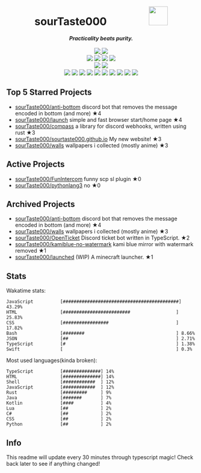 <!-- deno-fmt-ignore-file -->
<h1 align="center">sourTaste000&emsp;&emsp;&emsp;&emsp;<img src="https://avatars.githubusercontent.com/u/47074495" width="50px"></h1>
<div align="center">
  <b><i>Practicality beats purity.</i></b>
  <br />
  <br />
  <a href="https://heartbeat.sourtaste000.dev">
    <img src="https://img.shields.io/badge/dynamic/json?color=e9d3d0&label=Last%20seen&query=last_beat_formatted&suffix=%20ago&url=https%3A%2F%2Fheartbeat.sourtaste000.dev%2Fapi%2Fstats" />
  </a>
  <img src="https://img.shields.io/badge/Discord-sourTaste000%232391-f4d3d5?labelColor=4c566a&logo=Discord" />
  <br />
  <img src="https://img.shields.io/badge/-Vim-%23ffcee0?logo=Vim&labelColor=4c566a" />
  <img src="https://img.shields.io/badge/-CLion-%23ffc9e5?logo=CLion&labelColor=4c566a" />
  <img src="https://img.shields.io/badge/-IntellJ IDEA-%23ffbeef?logo=IntelliJIDEA&labelColor=4c566a" />
  <img src="https://img.shields.io/badge/-Visual Studio Code-%23ffaaea?logo=VisualStudioCode&labelColor=4c566a" />
  <br />
  <img src="https://img.shields.io/badge/-macOS-%23ffb4ed?logo=macOS&labelColor=4c566a" />
  <img src="https://img.shields.io/badge/-Linux-%23f69ee1?logo=Linux&labelColor=4c566a" />
  <br />
<img src="https://img.shields.io/badge/-TypeScript-fec89a" />
<img src="https://img.shields.io/badge/-HTML-ece4db" />
<img src="https://img.shields.io/badge/-Rust-ffd7ba" />
<img src="https://img.shields.io/badge/-other-f8edeb" />
<img src="https://img.shields.io/badge/-Shell-ffe5d9" />
<img src="https://img.shields.io/badge/-JavaScript-fec5bb" />
<img src="https://img.shields.io/badge/-Java-fcd5ce" />
<img src="https://img.shields.io/badge/-Kotlin-d8e2dc" />
<img src="https://img.shields.io/badge/-Swift-fae1dd" />
<img src="https://img.shields.io/badge/-CSS-e8e8e4" />
  <br />
</div>

## Top 5 Starred Projects

- [sourTaste000/anti-bottom](https://github.com/sourTaste000/anti-bottom) discord bot that removes the message encoded in bottom (and more) ★4
- [sourTaste000/launch](https://github.com/sourTaste000/launch) simple and fast browser start/home page ★4
- [sourTaste000/compass](https://github.com/sourTaste000/compass) a library for discord webhooks, written using rust ★3
- [sourTaste000/sourtaste000.github.io](https://github.com/sourTaste000/sourtaste000.github.io) My new website! ★3
- [sourTaste000/walls](https://github.com/sourTaste000/walls) wallpapers i collected (mostly anime) ★3

## Active Projects

- [sourTaste000/FunIntercom](https://github.com/sourTaste000/FunIntercom) funny scp sl plugin ★0
- [sourTaste000/pythonlang3](https://github.com/sourTaste000/pythonlang3) no ★0

## Archived Projects

- [sourTaste000/anti-bottom](https://github.com/sourTaste000/anti-bottom) discord bot that removes the message encoded in bottom (and more) ★4
- [sourTaste000/walls](https://github.com/sourTaste000/walls) wallpapers i collected (mostly anime) ★3
- [sourTaste000/OpenTicket](https://github.com/sourTaste000/OpenTicket) Discord ticket bot written in TypeScript. ★2
- [sourTaste000/kamiblue-no-watermark](https://github.com/sourTaste000/kamiblue-no-watermark) kami blue mirror with watermark removed ★1
- [sourTaste000/launched](https://github.com/sourTaste000/launched) (WIP) A minecraft launcher. ★1

## Stats

Wakatime stats:
```
JavaScript          [###########################################] 43.29%
HTML                [#########################                 ] 25.83%
CSS                 [#################                         ] 17.82%
Bash                [########                                  ] 8.66%
JSON                [##                                        ] 2.71%
TypeScript          [#                                         ] 1.38%
Swift               [                                          ] 0.3%
```

Most used languages(kinda broken):
```
TypeScript          [##############] 14%
HTML                [##############] 14%
Shell               [############  ] 12%
JavaScript          [############  ] 12%
Rust                [#########     ] 9%
Java                [#######       ] 7%
Kotlin              [####          ] 4%
Lua                 [##            ] 2%
C#                  [##            ] 2%
CSS                 [##            ] 2%
Python              [##            ] 2%
```

## Info

This readme will update every 30 minutes through typescript magic! Check back later to see if anything changed!
